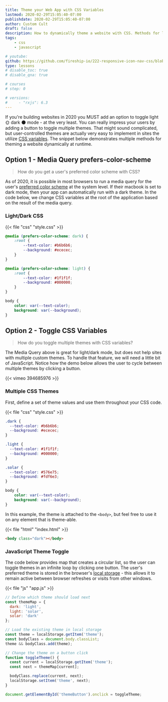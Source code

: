 ```yaml
---
title: Theme your Web App with CSS Variables
lastmod: 2020-02-29T15:05:40-07:00
publishdate: 2020-02-29T15:05:40-07:00
author: Custom Cult
draft: false
description: How to dynamically theme a website with CSS. Methods for light/dark mode and multiple custom themes.
tags: 
    - css
    - javascript

# youtube: 
github: https://github.com/fireship-io/222-responsive-icon-nav-css/blob/master/public/theme.js
type: lessons
# disable_toc: true
# disable_qna: true

# courses
# step: 0

# versions: 
#     - "rxjs": 6.3
---
```


If you're building websites in 2020 you MUST add an option to toggle light 🌞 dark 🌑 mode - at the very least. You can really impress your users by adding a button to toggle multiple themes. That might sound complicated, but user-controlled themes are actually very easy to implement in sites the utilize [CSS variables](https://developer.mozilla.org/en-US/docs/Web/CSS/Using_CSS_custom_properties). The snippet below demonstrates multiple methods for theming a website dynamically at runtime.

## Option 1 - Media Query prefers-color-scheme

> How do you get a user's preferred color scheme with CSS? 

As of 2020, it is possible in most browsers to run a media query for the user's [preferred color scheme](https://caniuse.com/#feat=prefers-color-scheme) at the system level. If their macbook is set to dark mode, then your app can automatically run with a dark theme. In the code below, we change CSS variables at the root of the application based on the result of the media query. 

### Light/Dark CSS

{{< file "css" "style.css" >}}
```css
@media (prefers-color-scheme: dark) {
    :root {
        --text-color: #b6b6b6;
        --background: #ececec;
    }
}

@media (prefers-color-scheme: light) {
    :root {
        --text-color: #1f1f1f;
        --background: #000000;
    }
}

body {
    color: var(--text-color);
    background: var(--background);
}
```


## Option 2 - Toggle CSS Variables

> How do you toggle multiple themes with CSS variables? 

The Media Query above is great for light/dark mode, but does not help sites with multiple custom themes. To handle that feature, we will need a little bit of JavaScript. Notice how the demo below allows the user to cycle between multiple themes by clicking a button.

<div class="vid vid-center">
    {{< vimeo 394685976 >}}
</div>

### Multiple CSS Themes

First, define a set of theme values and use them throughout your CSS code. 

{{< file "css" "style.css" >}}
```css
.dark {
  --text-color: #b6b6b6;
  --background: #ececec;
}

.light {
  --text-color: #1f1f1f;
  --background: #000000;
}

.solar {
  --text-color: #576e75;
  --background: #fdf6e3;
}

body {
    color: var(--text-color);
    background: var(--background);
}
```

In this example, the theme is attached to the `<body>`, but feel free to use it on any element that is theme-able. 

{{< file "html" "index.html" >}}
```html
<body class="dark"></body>
```

### JavaScript Theme Toggle

The code below provides map that creates a circular list, so the user can toggle themes in an infinite loop by clicking one button. The user's preferred theme is stored in the browser's [local storage](https://developer.mozilla.org/en-US/docs/Web/API/Web_Storage_API) - this allows it to remain active between browser refreshes or visits from other windows. 

{{< file "js" "app.js" >}}
```javascript
// Define which theme should load next
const themeMap = {
  dark: 'light',
  light: 'solar',
  solar: 'dark'
};

// Load the existing theme in local storage
const theme = localStorage.getItem('theme');
const bodyClass = document.body.classList;
theme && bodyClass.add(theme);

// Change the theme on a button click
function toggleTheme() {
  const current = localStorage.getItem('theme');
  const next = themeMap[current];

  bodyClass.replace(current, next);
  localStorage.setItem('theme', next);
}

document.getElementById('themeButton').onclick = toggleTheme;
```